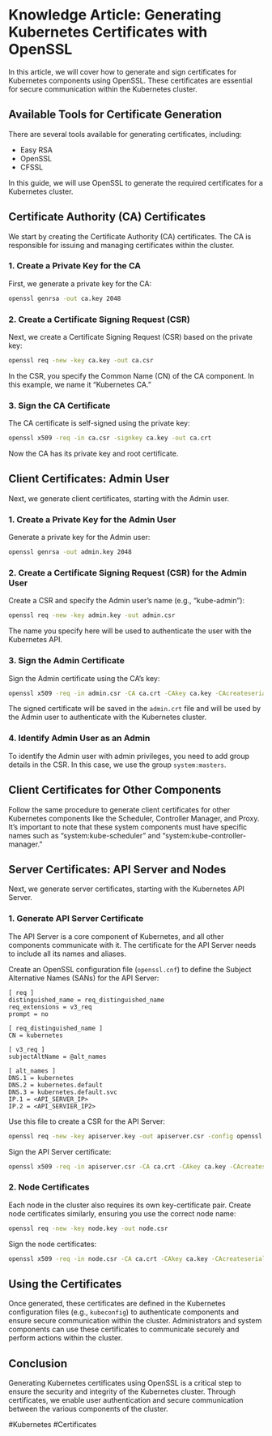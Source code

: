 
# Knowledge Article: Generating Kubernetes Certificates with OpenSSL

In this article, we will cover how to generate and sign certificates for Kubernetes components using OpenSSL. These certificates are essential for secure communication within the Kubernetes cluster.

## Available Tools for Certificate Generation
There are several tools available for generating certificates, including:
- Easy RSA
- OpenSSL
- CFSSL

In this guide, we will use OpenSSL to generate the required certificates for a Kubernetes cluster.

## Certificate Authority (CA) Certificates
We start by creating the Certificate Authority (CA) certificates. The CA is responsible for issuing and managing certificates within the cluster.

### 1. Create a Private Key for the CA
First, we generate a private key for the CA:
```bash
openssl genrsa -out ca.key 2048
```

### 2. Create a Certificate Signing Request (CSR)
Next, we create a Certificate Signing Request (CSR) based on the private key:
```bash
openssl req -new -key ca.key -out ca.csr
```
In the CSR, you specify the Common Name (CN) of the CA component. In this example, we name it “Kubernetes CA.”

### 3. Sign the CA Certificate
The CA certificate is self-signed using the private key:
```bash
openssl x509 -req -in ca.csr -signkey ca.key -out ca.crt
```
Now the CA has its private key and root certificate.

## Client Certificates: Admin User
Next, we generate client certificates, starting with the Admin user.

### 1. Create a Private Key for the Admin User
Generate a private key for the Admin user:
```bash
openssl genrsa -out admin.key 2048
```

### 2. Create a Certificate Signing Request (CSR) for the Admin User
Create a CSR and specify the Admin user’s name (e.g., “kube-admin”):
```bash
openssl req -new -key admin.key -out admin.csr
```
The name you specify here will be used to authenticate the user with the Kubernetes API.

### 3. Sign the Admin Certificate
Sign the Admin certificate using the CA’s key:
```bash
openssl x509 -req -in admin.csr -CA ca.crt -CAkey ca.key -CAcreateserial -out admin.crt -days 365
```
The signed certificate will be saved in the `admin.crt` file and will be used by the Admin user to authenticate with the Kubernetes cluster.

### 4. Identify Admin User as an Admin
To identify the Admin user with admin privileges, you need to add group details in the CSR. In this case, we use the group `system:masters`.

## Client Certificates for Other Components
Follow the same procedure to generate client certificates for other Kubernetes components like the Scheduler, Controller Manager, and Proxy. It’s important to note that these system components must have specific names such as “system:kube-scheduler” and “system:kube-controller-manager.”

## Server Certificates: API Server and Nodes
Next, we generate server certificates, starting with the Kubernetes API Server.

### 1. Generate API Server Certificate
The API Server is a core component of Kubernetes, and all other components communicate with it. The certificate for the API Server needs to include all its names and aliases.

Create an OpenSSL configuration file (`openssl.cnf`) to define the Subject Alternative Names (SANs) for the API Server:
```text
[ req ]
distinguished_name = req_distinguished_name
req_extensions = v3_req
prompt = no

[ req_distinguished_name ]
CN = kubernetes

[ v3_req ]
subjectAltName = @alt_names

[ alt_names ]
DNS.1 = kubernetes
DNS.2 = kubernetes.default
DNS.3 = kubernetes.default.svc
IP.1 = <API_SERVER_IP>
IP.2 = <API_SERVIER_IP2>
```

Use this file to create a CSR for the API Server:
```bash
openssl req -new -key apiserver.key -out apiserver.csr -config openssl.cnf
```

Sign the API Server certificate:
```bash
openssl x509 -req -in apiserver.csr -CA ca.crt -CAkey ca.key -CAcreateserial -out apiserver.crt -extensions v3_req -extfile openssl.cnf
```

### 2. Node Certificates
Each node in the cluster also requires its own key-certificate pair. Create node certificates similarly, ensuring you use the correct node name:
```bash
openssl req -new -key node.key -out node.csr
```
Sign the node certificates:
```bash
openssl x509 -req -in node.csr -CA ca.crt -CAkey ca.key -CAcreateserial -out node.crt
```

## Using the Certificates
Once generated, these certificates are defined in the Kubernetes configuration files (e.g., `kubeconfig`) to authenticate components and ensure secure communication within the cluster. Administrators and system components can use these certificates to communicate securely and perform actions within the cluster.

## Conclusion
Generating Kubernetes certificates using OpenSSL is a critical step to ensure the security and integrity of the Kubernetes cluster. Through certificates, we enable user authentication and secure communication between the various components of the cluster.

#Kubernetes 
#Certificates